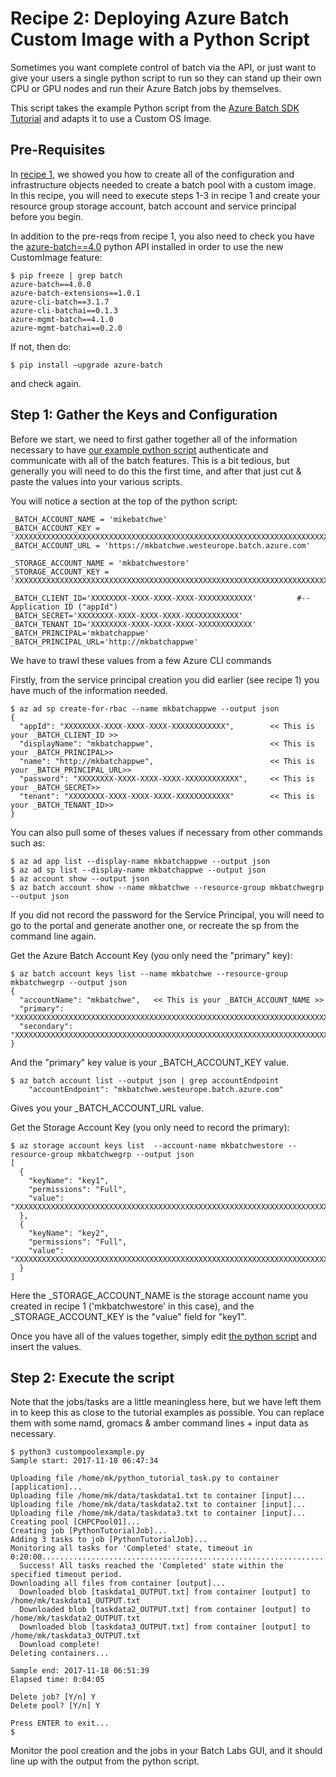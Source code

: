 # Recipe 2: Deploying Azure Batch Custom Image with a Python Script

Sometimes you want complete control of batch via the API, or just want to give your users a single python script to run so they can stand up their own CPU or GPU nodes and run their Azure Batch jobs by themselves. 

This script takes the example Python script from the <a href="https://docs.microsoft.com/en-us/azure/batch/batch-python-tutorial">Azure Batch SDK Tutorial</a> and adapts it to use a Custom OS Image. 

## Pre-Requisites

In <a href="https://github.com/azurebigcompute/recipes/blob/master/Azure%20Batch/CustomImages/CustomImageCLI.md">recipe 1</a>, we showed you how to create all of the configuration and infrastructure objects needed to create a batch pool with a custom image. In this recipe, you will need to execute steps 1-3 in recipe 1 and create your resource group storage account, batch account and service principal before you begin. 

In addition to the pre-reqs from recipe 1, you also need to check you have the <a href="https://pypi.python.org/pypi/azure-batch">azure-batch==4.0</a> python API installed in order to use the new CustomImage feature: 
```
$ pip freeze | grep batch
azure-batch==4.0.0
azure-batch-extensions==1.0.1
azure-cli-batch==3.1.7
azure-cli-batchai==0.1.3
azure-mgmt-batch==4.1.0
azure-mgmt-batchai==0.2.0
```
If not, then do: 
```
$ pip install –upgrade azure-batch 
```
and check again. 

## Step 1: Gather the Keys and Configuration

Before we start, we need to first gather together all of the information necessary to have <a href="https://github.com/azurebigcompute/Recipes/blob/master/Azure%20Batch/CustomImages/custompoolexample.py">our example python script</a> authenticate and communicate with all of the batch features. This is a bit tedious, but generally you will need to do this the first time, and after that just cut & paste the values into your various scripts. 

You will notice a section at the top of the python script:
```
_BATCH_ACCOUNT_NAME = 'mikebatchwe'
_BATCH_ACCOUNT_KEY = 'XXXXXXXXXXXXXXXXXXXXXXXXXXXXXXXXXXXXXXXXXXXXXXXXXXXXXXXXXXXXXXXXXXXXXXXXXXXXXXXXXXXXXX=='
_BATCH_ACCOUNT_URL = 'https://mkbatchwe.westeurope.batch.azure.com'

_STORAGE_ACCOUNT_NAME = 'mkbatchwestore'
_STORAGE_ACCOUNT_KEY = 'XXXXXXXXXXXXXXXXXXXXXXXXXXXXXXXXXXXXXXXXXXXXXXXXXXXXXXXXXXXXXXXXXXXXXXXXXXXXXXXXXXXXXX=='

_BATCH_CLIENT_ID='XXXXXXXX-XXXX-XXXX-XXXX-XXXXXXXXXXXX'         #-- Application ID ("appId")
_BATCH_SECRET='XXXXXXXX-XXXX-XXXX-XXXX-XXXXXXXXXXXX'
_BATCH_TENANT_ID='XXXXXXXX-XXXX-XXXX-XXXX-XXXXXXXXXXXX'
_BATCH_PRINCIPAL='mkbatchappwe'
_BATCH_PRINCIPAL_URL='http://mkbatchappwe'
```
We have to trawl these values from a few Azure CLI commands

Firstly, from the service principal creation you did earlier (see recipe 1) you have much of the information needed. 

```
$ az ad sp create-for-rbac --name mkbatchappwe --output json
{
  "appId": "XXXXXXXX-XXXX-XXXX-XXXX-XXXXXXXXXXXX",        << This is your _BATCH_CLIENT_ID >>
  "displayName": "mkbatchappwe",                          << This is your _BATCH_PRINCIPAL>>
  "name": "http://mkbatchappwe",                          << This is your _BATCH_PRINCIPAL_URL>>
  "password": "XXXXXXXX-XXXX-XXXX-XXXX-XXXXXXXXXXXX",     << This is your _BATCH_SECRET>>
  "tenant": "XXXXXXXX-XXXX-XXXX-XXXX-XXXXXXXXXXXX"        << This is your _BATCH_TENANT_ID>>
}
```
You can also pull some of theses values if necessary from other commands such as:
```
$ az ad app list --display-name mkbatchappwe --output json
$ az ad sp list --display-name mkbatchappwe --output json
$ az account show --output json
$ az batch account show --name mkbatchwe --resource-group mkbatchwegrp --output json
```
If you did not record the password for the Service Principal, you will need to go to the portal and generate another one, or recreate the sp from the command line again. 

Get the Azure Batch Account Key (you only need the "primary" key): 
```
$ az batch account keys list --name mkbatchwe --resource-group mkbatchwegrp --output json
{ 
  "accountName": "mkbatchwe",   << This is your _BATCH_ACCOUNT_NAME >>
  "primary": "XXXXXXXXXXXXXXXXXXXXXXXXXXXXXXXXXXXXXXXXXXXXXXXXXXXXXXXXXXXXXXXXXXXXXXXXXXXXXXXXXXXXXX==", 
  "secondary": "XXXXXXXXXXXXXXXXXXXXXXXXXXXXXXXXXXXXXXXXXXXXXXXXXXXXXXXXXXXXXXXXXXXXXXXXXXXXXXXXXXXXXX=="
}
```
And the "primary" key value is your _BATCH_ACCOUNT_KEY value. 
```
$ az batch account list --output json | grep accountEndpoint
    "accountEndpoint": "mkbatchwe.westeurope.batch.azure.com"
```
Gives you your _BATCH_ACCOUNT_URL value. 

Get the Storage Account Key (you only need to record the primary): 
```
$ az storage account keys list  --account-name mkbatchwestore --resource-group mkbatchwegrp --output json
[
  {
    "keyName": "key1",
    "permissions": "Full",
    "value": "XXXXXXXXXXXXXXXXXXXXXXXXXXXXXXXXXXXXXXXXXXXXXXXXXXXXXXXXXXXXXXXXXXXXXXXXXXXXXXXXXXXXXX=="
  },
  {
    "keyName": "key2",
    "permissions": "Full",
    "value": "XXXXXXXXXXXXXXXXXXXXXXXXXXXXXXXXXXXXXXXXXXXXXXXXXXXXXXXXXXXXXXXXXXXXXXXXXXXXXXXXXXXXXX=="
  }
]
```

Here the _STORAGE_ACCOUNT_NAME is the storage account name you created in recipe 1 ('mkbatchwestore' in this case), and the _STORAGE_ACCOUNT_KEY is the "value" field for "key1". 

Once you have all of the values together, simply edit <a href="https://github.com/azurebigcompute/Recipes/blob/master/Azure%20Batch/CustomImages/custompoolexample.py">the python script</a> and insert the values. 

## Step 2: Execute the script

Note that the jobs/tasks are a little meaningless here, but we have left them in to keep this as close to the tutorial examples as possible. You can replace them with some namd, gromacs & amber command lines + input data as necessary. 
```
$ python3 custompoolexample.py
Sample start: 2017-11-18 06:47:34

Uploading file /home/mk/python_tutorial_task.py to container [application]...
Uploading file /home/mk/data/taskdata1.txt to container [input]...
Uploading file /home/mk/data/taskdata2.txt to container [input]...
Uploading file /home/mk/data/taskdata3.txt to container [input]...
Creating pool [CHPCPool01]...
Creating job [PythonTutorialJob]...
Adding 3 tasks to job [PythonTutorialJob]...
Monitoring all tasks for 'Completed' state, timeout in 0:20:00......................................................................................................................................................................................................................
  Success! All tasks reached the 'Completed' state within the specified timeout period.
Downloading all files from container [output]...
  Downloaded blob [taskdata1_OUTPUT.txt] from container [output] to /home/mk/taskdata1_OUTPUT.txt
  Downloaded blob [taskdata2_OUTPUT.txt] from container [output] to /home/mk/taskdata2_OUTPUT.txt
  Downloaded blob [taskdata3_OUTPUT.txt] from container [output] to /home/mk/taskdata3_OUTPUT.txt
  Download complete!
Deleting containers...

Sample end: 2017-11-18 06:51:39
Elapsed time: 0:04:05

Delete job? [Y/n] Y
Delete pool? [Y/n] Y

Press ENTER to exit...
$
```
Monitor the pool creation and the jobs in your Batch Labs GUI, and it should line up with the output from the python script. 

